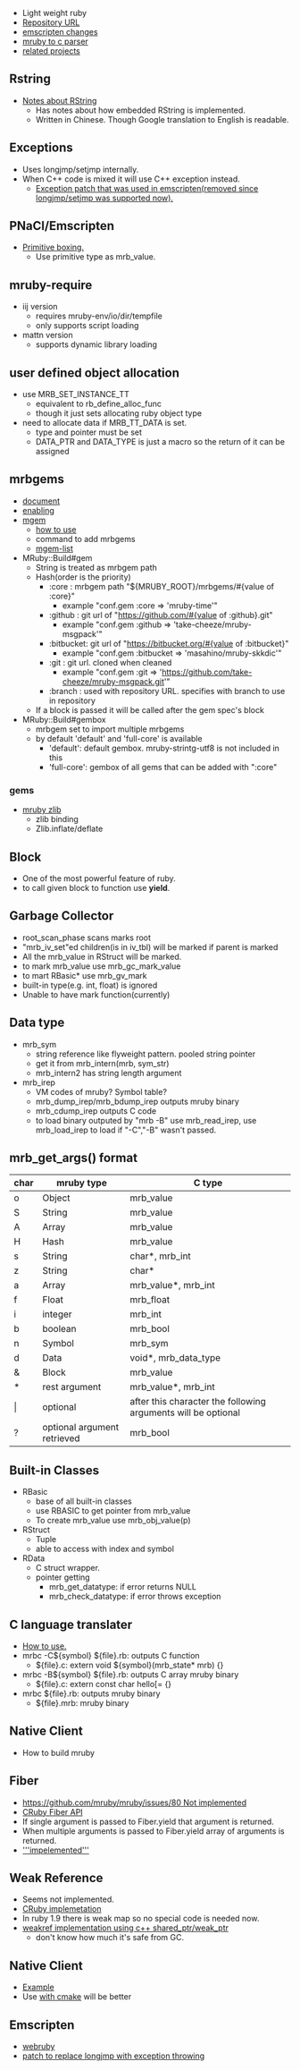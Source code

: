 * Light weight ruby
* [Repository URL](https://github.com/mruby/mruby)
* [emscripten changes](https://github.com/replit/emscripted-ruby/commit/c78f8457817e1fd57f7f464ae9a8158b13dac371)
* [mruby to c parser](https://github.com/mrbrdo/mruby_cc)
* [related projects](https://github.com/mruby/mruby/wiki/Related-Projects)

## Rstring
* [Notes about RString](http://note.huangz.me/en/latest/language/mruby-code-analysis/string.html)
  * Has notes about how embedded RString is implemented.
  * Written in Chinese. Though Google translation to English is readable.

## Exceptions
* Uses longjmp/setjmp internally.
* When C++ code is mixed it will use C++ exception instead.
  * [Exception patch that was used in emscripten(removed since longjmp/setjmp was supported now).](https://github.com/xxuejie/webruby/blob/19365625b1a2e215af69e8196053a17a33bebfed/patches/01-mruby-use-exception.patch)

## PNaCl/Emscripten
* [Primitive boxing.](https://github.com/mruby/mruby/pull/1660)
  * Use primitive type as mrb_value.

## mruby-require
* iij version
  * requires mruby-env/io/dir/tempfile
  * only supports script loading
* mattn version
  * supports dynamic library loading

## user defined object allocation
* use MRB_SET_INSTANCE_TT
  * equivalent to rb_define_alloc_func
  * though it just sets allocating ruby object type
* need to allocate data if MRB_TT_DATA is set.
  * type and pointer must be set
  * DATA_PTR and DATA_TYPE is just a macro so the return of it can be assigned

## mrbgems
* [document](https://github.com/mruby/mruby/blob/master/doc/mrbgems/README.md)
* [enabling](http://d.hatena.ne.jp/iamsandman/20121207/1354890750)
* [mgem](https://github.com/bovi/mgem)
  * [how to use](http://mruby.sh/201301040627.html)
  * command to add mrbgems
  * [mgem-list](https://github.com/bovi/mgem-list)
* MRuby::Build#gem
  * String is treated as mrbgem path
  * Hash(order is the priority)
    * :core : mrbgem path "${MRUBY_ROOT}/mrbgems/#{value of :core}"
      * example "conf.gem :core => 'mruby-time'"
    * :github : git url of "https://github.com/#{value of :github}.git"
      * example "conf.gem :github => 'take-cheeze/mruby-msgpack'"
    * :bitbucket: git url of "https://bitbucket.org/#{value of :bitbucket}"
      * example "conf.gem :bitbucket => 'masahino/mruby-skkdic'"
    * :git : git url. cloned when cleaned
      * example "conf.gem :git => 'https://github.com/take-cheeze/mruby-msgpack.git'"
    * :branch : used with repository URL. specifies with branch to use in repository
  * If a block is passed it will be called after the gem spec's block
* MRuby::Build#gembox
  * mrbgem set to import multiple mrbgems
  * by default 'default' and 'full-core' is available
    * 'default': default gembox. mruby-strintg-utf8 is not included in this
    * 'full-core': gembox of all gems that can be added with ":core"

### gems
* [mruby zlib](https://github.com/viking/mruby-zlib)
  * zlib binding
  * Zlib.inflate/deflate

## Block
* One of the most powerful feature of ruby.
* to call given block to function use **yield**.

## Garbage Collector
* root_scan_phase scans marks root
* "mrb_iv_set"ed children(is in iv_tbl) will be marked if parent is marked
* All the mrb_value in RStruct will be marked.
* to mark mrb_value use mrb_gc_mark_value
* to mart RBasic* use mrb_gv_mark
* built-in type(e.g. int, float) is ignored
* Unable to have mark function(currently)

## Data type
* mrb_sym
  * string reference like flyweight pattern. pooled string pointer
  * get it from mrb_intern(mrb, sym_str)
  * mrb_intern2 has string length argument
* mrb_irep
  * VM codes of mruby? Symbol table?
  * mrb_dump_irep/mrb_bdump_irep outputs mruby binary
  * mrb_cdump_irep outputs C code
  * to load binary outputed by "mrb -B" use mrb_read_irep, use mrb_load_irep to load if "-C","-B" wasn't passed.

## mrb_get_args() format
char|mruby type|C type
----|----------|------
o | Object | mrb_value
S | String | mrb_value
A | Array | mrb_value
H | Hash | mrb_value
s | String | char*, mrb_int
z | String | char*
a | Array | mrb\_value\*, mrb_int
f | Float | mrb_float
i | integer | mrb_int
b | boolean | mrb_bool
n | Symbol | mrb_sym
d | Data | void*, mrb\_data\_type
& | Block | mrb_value
\* | rest argument | mrb\_value*,  mrb_int
&#124; | optional | after this character the following arguments will be optional
? |  optional argument retrieved | mrb_bool

## Built-in Classes
* RBasic
  * base of all built-in classes
  * use RBASIC to get pointer from mrb_value
  * To create mrb_value use mrb_obj_value(p)
* RStruct
  * Tuple
  * able to access with index and symbol
* RData
  * C struct wrapper.
  * pointer getting
    * mrb_get_datatype: if error returns NULL
    * mrb_check_datatype: if error throws exception

## C language translater
* [How to use.](http://d.hatena.ne.jp/MrShoz/20120423/1335194837)
* mrbc -C${symbol} ${file}.rb: outputs C function
  * ${file}.c: extern void ${symbol}(mrb_state* mrb) {}
* mrbc -B${symbol} ${file}.rb: outputs C array mruby binary
  * ${file}.c: extern const char hello[= {}
* mrbc ${file}.rb: outputs mruby binary
  * ${file}.mrb: mruby binary

## Native Client
* How to build mruby

## Fiber
* [https://github.com/mruby/mruby/issues/80 Not implemented](])
* [CRuby Fiber API](http://www.ruby-doc.org/core-1.9.3/Fiber.html)
* If single argument is passed to Fiber.yield that argument is returned.
* When multiple arguments is passed to Fiber.yield array of arguments is returned.
* ['''impelemented'''](https://github.com/mruby/mruby/commit/5c0b9b703c9d1a08d7219b057b809bda4bc89f8a)

## Weak Reference
* Seems not implemented.
* [CRuby implemetation](http://d.hatena.ne.jp/authorNari/20081108/1226138174)
* In ruby 1.9 there is weak map so no special code is needed now.
* [weakref implementation using c++ shared_ptr/weak_ptr](https://github.com/take-cheeze/mruby-weakref)
  * don't know how much it's safe from GC.

## Native Client
* [Example](http://akasata.hatenablog.com/entry/2012/05/29/163851)
* Use [with cmake](https://github.com/seichter/CMake-Toolchain-Collection/blob/master/toolchain-nacl.cmake) will be better

## Emscripten
* [webruby](https://github.com/xxuejie/webruby)
* [patch to replace longjmp with exception throwing](https://github.com/xxuejie/webruby/commit/19365625b1a2e215af69e8196053a17a33bebfed)
